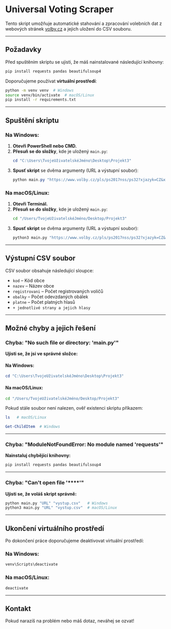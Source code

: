 # Universal Voting Scraper

Tento skript umožňuje automatické stahování a zpracování volebních dat z webových stránek [volby.cz](https://www.volby.cz) a jejich uložení do CSV souboru.

---

## Požadavky

Před spuštěním skriptu se ujisti, že máš nainstalované následující knihovny:

```bash
pip install requests pandas beautifulsoup4
```

Doporučujeme používat **virtuální prostředí**:

```bash
python -m venv venv  # Windows
source venv/bin/activate  # macOS/Linux
pip install -r requirements.txt
```

---

## Spuštění skriptu

### **Na Windows:**

1. **Otevři PowerShell nebo CMD.**
2. **Přesuň se do složky**, kde je uložený `main.py`:
   ```powershell
   cd "C:\Users\TvojeUživatelskéJméno\Desktop\Projekt3"
   ```
3. **Spusť skript** se dvěma argumenty (URL a výstupní soubor):
   ```powershell
   python main.py "https://www.volby.cz/pls/ps2017nss/ps32?xjazyk=CZ&xkraj=5&xnumnuts=4102" "vysledky_karlovyvary.csv"
   ```

### **Na macOS/Linux:**

1. **Otevři Terminál.**
2. **Přesuň se do složky**, kde je uložený `main.py`:
   ```bash
   cd "/Users/TvojeUživatelskéJméno/Desktop/Projekt3"
   ```
3. **Spusť skript** se dvěma argumenty (URL a výstupní soubor):
   ```bash
   python3 main.py "https://www.volby.cz/pls/ps2017nss/ps32?xjazyk=CZ&xkraj=5&xnumnuts=4102" "vysledky_karlovyvary.csv"
   ```

---

## Výstupní CSV soubor

CSV soubor obsahuje následující sloupce:

- `kod` – Kód obce  
- `nazev` – Název obce  
- `registrovani` – Počet registrovaných voličů  
- `obalky` – Počet odevzdaných obálek  
- `platne` – Počet platných hlasů  
- `+ jednotlivé strany a jejich hlasy`

---

## Možné chyby a jejich řešení

### Chyba: "No such file or directory: 'main.py'"
**Ujisti se, že jsi ve správné složce:**

#### **Na Windows:**
```powershell
cd "C:\Users\TvojeUživatelskéJméno\Desktop\Projekt3"
```

#### **Na macOS/Linux:**
```bash
cd "/Users/TvojeUživatelskéJméno/Desktop/Projekt3"
```

Pokud stále soubor není nalezen, ověř existenci skriptu příkazem:
```bash
ls   # macOS/Linux
```
```powershell
Get-ChildItem  # Windows
```

---

### Chyba: "ModuleNotFoundError: No module named 'requests'"
**Nainstaluj chybějící knihovny:**
```bash
pip install requests pandas beautifulsoup4
```

---

### Chyba: "Can't open file '\*\*\*\*'"
**Ujisti se, že voláš skript správně:**
```bash
python main.py "URL" "vystup.csv"   # Windows
python3 main.py "URL" "vystup.csv"  # macOS/Linux
```

---

## Ukončení virtuálního prostředí

Po dokončení práce doporučujeme deaktivovat virtuální prostředí:

### **Na Windows:**
```powershell
venv\Scripts\deactivate
```

### **Na macOS/Linux:**
```bash
deactivate
```

---

## Kontakt

Pokud narazíš na problém nebo máš dotaz, neváhej se ozvat!
